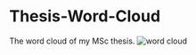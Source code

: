 # Thesis-Word-Cloud
The word cloud of my MSc thesis.
![word cloud](https://github.com/Beh-naz/Thesis-Word-Cloud/assets/141075639/615f108c-e469-427b-a2f3-939d80ce41ed)

